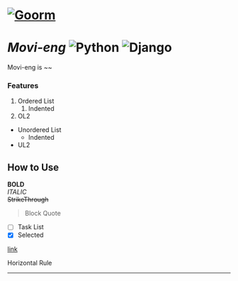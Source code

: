 # [![Goorm](https://github.com/Jimmy2849/movi-eng/assets/61344927/aa89f712-f3db-4030-ab31-54b2bae13ad1)](https://kdt.goorm.io/b2g/kdt)  

***Movi-eng*** ![Python](https://img.shields.io/badge/python-3.9-blue "python") ![Django](https://img.shields.io/badge/django-5.0.3-magenta)
==========================

Movi-eng is ~~


### Features
1. Ordered List
   1. Indented
3. OL2
- Unordered List
  - Indented
- UL2

How to Use
----------



**BOLD**  
*ITALIC*  
~~StrikeThrough~~  
> Block Quote  
- [ ] Task List
- [x] Selected

[link](https//www.google.co.kr)

Horizontal Rule

---

